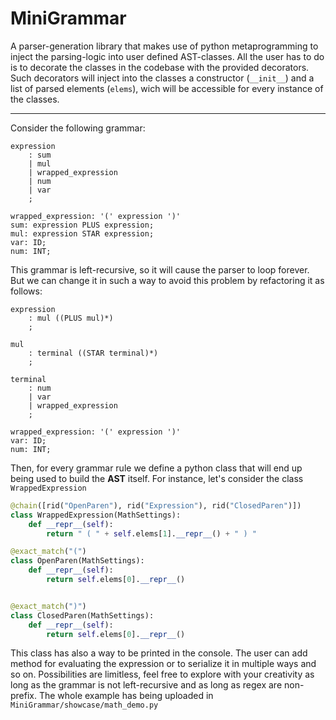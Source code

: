 # MiniGrammar

A parser-generation library that makes use of python metaprogramming to inject the parsing-logic 
into user defined AST-classes. All the user has to do is to decorate the classes in the codebase
with the provided decorators. Such decorators will inject into the classes a constructor (`__init__`) and
a list of parsed elements (`elems`), wich will be accessible for every instance of the classes.

---

Consider the following grammar:
```g4
expression
    : sum
    | mul
    | wrapped_expression
    | num
    | var
    ;

wrapped_expression: '(' expression ')'
sum: expression PLUS expression;
mul: expression STAR expression;
var: ID;
num: INT;
```

This grammar is left-recursive, so it will cause the parser to loop forever. But we can 
change it in such a way to avoid this problem by refactoring it as follows:

```g4
expression
    : mul ((PLUS mul)*) 
    ;

mul
    : terminal ((STAR terminal)*) 
    ;

terminal
    : num
    | var
    | wrapped_expression
    ;

wrapped_expression: '(' expression ')'
var: ID;
num: INT;
```

Then, for every grammar rule we define a python class that will end up being used to build the **AST** itself. For instance,
let's consider the class `WrappedExpression`

```python
@chain([rid("OpenParen"), rid("Expression"), rid("ClosedParen")])
class WrappedExpression(MathSettings):
    def __repr__(self):
        return " ( " + self.elems[1].__repr__() + " ) "

@exact_match("(")
class OpenParen(MathSettings):
    def __repr__(self):
        return self.elems[0].__repr__()


@exact_match(")")
class ClosedParen(MathSettings):
    def __repr__(self):
        return self.elems[0].__repr__()
```

This class has also a way to be printed in the console. The user can add method for evaluating the expression or to serialize it in multiple ways
and so on. Possibilities are limitless, feel free to explore with your creativity as long as the grammar is not left-recursive and as long as 
regex are non-prefix. The whole example has being uploaded in `MiniGrammar/showcase/math_demo.py`